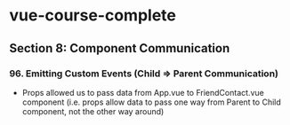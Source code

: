 # vue-course-complete

## Section 8: Component Communication

### 96. Emitting Custom Events (Child => Parent Communication)
* Props allowed us to pass data from App.vue to FriendContact.vue component (i.e. props allow data to pass one way from Parent to Child component, not the other way around)